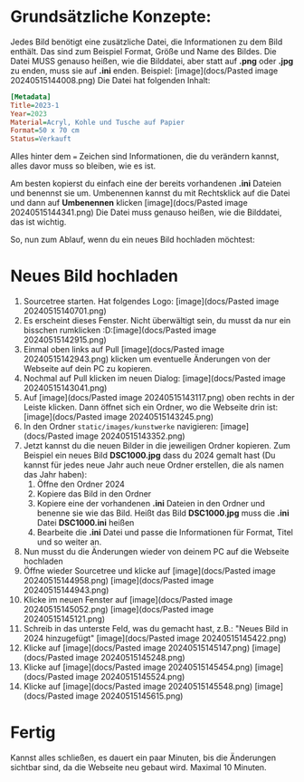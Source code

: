 # Grundsätzliche Konzepte:
Jedes Bild benötigt eine zusätzliche Datei, die Informationen zu dem Bild enthält. Das sind zum Beispiel Format, Größe und Name des Bildes.
Die Datei MUSS genauso heißen, wie die Bilddatei, aber statt auf __.png__ oder __.jpg__ zu enden, muss sie auf __.ini__ enden. 
Beispiel:
[image](docs/Pasted image 20240515144008.png)
Die Datei hat folgenden Inhalt:
```ini
[Metadata]
Title=2023-1
Year=2023
Material=Acryl, Kohle und Tusche auf Papier
Format=50 x 70 cm
Status=Verkauft
```
Alles hinter dem `=` Zeichen sind Informationen, die du verändern kannst, alles davor muss so bleiben, wie es ist.

Am besten kopierst du einfach eine der bereits vorhandenen __.ini__ Dateien und benennst sie um. Umbenennen kannst du mit Rechtsklick auf die Datei und dann auf __Umbenennen__ klicken [image](docs/Pasted image 20240515144341.png)
Die Datei muss genauso heißen, wie die Bilddatei, das ist wichtig.

So, nun zum Ablauf, wenn du ein neues Bild hochladen möchtest:
# Neues Bild hochladen
1. Sourcetree starten. Hat folgendes Logo: [image](docs/Pasted image 20240515140701.png)
2. Es erscheint dieses Fenster. Nicht überwältigt sein, du musst da nur ein bisschen rumklicken :D:[image](docs/Pasted image 20240515142915.png)
3. Einmal oben links auf Pull [image](docs/Pasted image 20240515142943.png) klicken um eventuelle Änderungen von der Webseite auf dein PC zu kopieren.
4. Nochmal auf Pull klicken im neuen Dialog: [image](docs/Pasted image 20240515143041.png)
5. Auf [image](docs/Pasted image 20240515143117.png) oben rechts in der Leiste klicken. Dann öffnet sich ein Ordner, wo die Webseite drin ist: [image](docs/Pasted image 20240515143245.png)
6. In den Ordner `static/images/kunstwerke` navigieren: [image](docs/Pasted image 20240515143352.png)
7. Jetzt kannst du die neuen Bilder in die jeweiligen Ordner kopieren. Zum Beispiel ein neues Bild __DSC1000.jpg__ dass du 2024 gemalt hast (Du kannst für jedes neue Jahr auch neue Ordner erstellen, die als namen das Jahr haben):
	1. Öffne den Ordner 2024
	2. Kopiere das Bild in den Ordner
	3. Kopiere eine der vorhandenen __.ini__ Dateien in den Ordner und benenne sie wie das Bild. Heißt das Bild __DSC1000.jpg__ muss die __.ini__ Datei __DSC1000.ini__ heißen
	4. Bearbeite die __.ini__ Datei und passe die Informationen für Format, Titel und so weiter an.
9. Nun musst du die Änderungen wieder von deinem PC auf die Webseite hochladen
10. Öffne wieder Sourcetree und klicke auf [image](docs/Pasted image 20240515144958.png)  [image](docs/Pasted image 20240515144943.png)
11. Klicke im neuen Fenster auf [image](docs/Pasted image 20240515145052.png) [image](docs/Pasted image 20240515145121.png)
12. Schreib in das unterste Feld, was du gemacht hast, z.B.: "Neues Bild in 2024 hinzugefügt" [image](docs/Pasted image 20240515145422.png)
13. Klicke auf [image](docs/Pasted image 20240515145147.png) [image](docs/Pasted image 20240515145248.png)
14. Klicke auf [image](docs/Pasted image 20240515145454.png) [image](docs/Pasted image 20240515145524.png)
15. Klicke auf [image](docs/Pasted image 20240515145548.png) [image](docs/Pasted image 20240515145615.png)
# Fertig 
Kannst alles schließen, es dauert ein paar Minuten, bis die Änderungen sichtbar sind, da die Webseite neu gebaut wird. Maximal 10 Minuten.